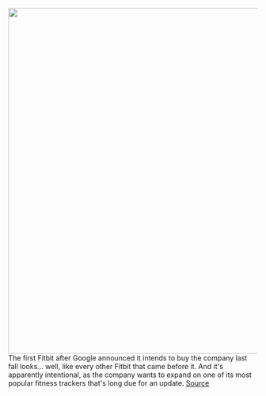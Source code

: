 <img src='https://cdn.vox-cdn.com/thumbor/rAtibNsYnBaAYKC85Uw5aw2Qtr0=/0x0:2000x1126/1200x800/filters:focal(840x403:1160x723)/cdn.vox-cdn.com/uploads/chorus_image/image/66579626/Fitbit_Charge_4_Iconic_Inbox_Black_Open_Screen_Crop_2.0.jpeg' width='700px' /><br/>
The first Fitbit after Google announced it intends to buy the company last fall looks... well, like every other Fitbit that came before it. And it's apparently intentional, as the company wants to expand on one of its most popular fitness trackers that's long due for an update.
<a href='https://www.theverge.com/2020/3/31/21199567/fitbit-charge-4-tracker-gps-nfc-spotify-sp02-announcement-price'> Source <a/>